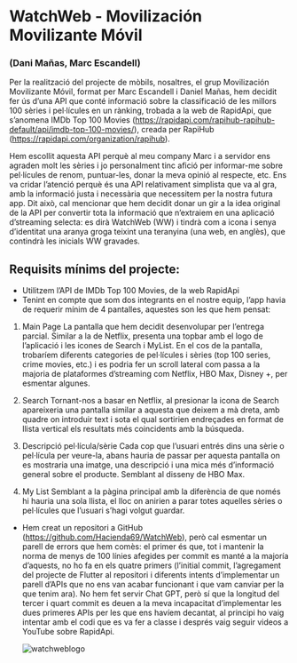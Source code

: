 # WatchWeb - Movilización Movilizante Móvil
### (Dani Mañas, Marc Escandell)

Per la realització del projecte de mòbils, nosaltres, el grup Movilización Movilizante Móvil, format per Marc Escandell i Daniel Mañas, hem decidit fer ús d’una API que conté informació sobre la classificació de les millors 100 sèries i pel·lícules en un rànking, trobada a la web de RapidApi, que s’anomena IMDb Top 100 Movies  (https://rapidapi.com/rapihub-rapihub-default/api/imdb-top-100-movies/), creada per RapiHub (https://rapidapi.com/organization/rapihub).  

Hem escollit aquesta API perquè al meu company Marc i a servidor ens agraden molt les sèries i jo personalment tinc afició per informar-me sobre pel·lícules de renom, puntuar-les, donar la meva opinió al respecte, etc. Ens va cridar l’atenció perquè és una API relativament simplista que va al gra, amb la informació justa i necessària que necessitem per la nostra futura app. Dit això, cal mencionar que hem decidit donar un gir a la idea original de la API per convertir tota la informació que n’extraiem en una aplicació d’streaming selecta: es dirà WatchWeb (WW) i tindrà com a icona i senya d’identitat una aranya groga teixint una teranyina (una web, en anglès), que contindrà les inicials WW gravades.

## Requisits mínims del projecte:
- Utilitzem l’API de IMDb Top 100 Movies, de la web RapidApi
- Tenint en compte que som dos integrants en el nostre equip, l’app havia de  requerir mínim de 4 pantalles, aquestes son les que hem pensat:

1. Main Page
La pantalla que hem decidit desenvolupar per l’entrega parcial. Similar a la de Netflix, presenta una topbar amb el logo de l’aplicació i les icones de Search i MyList. En el cos de la pantalla, trobaríem diferents categories de pel·lícules i sèries (top 100 series, crime movies, etc.) i es podria fer un scroll lateral com passa a la majoria de plataformes d’streaming com Netflix, HBO Max, Disney +, per esmentar algunes.

2. Search
Tornant-nos a basar en Netflix, al presionar la icona de Search apareixeria una pantalla similar a aquesta que deixem a mà dreta, amb quadre on introduir text i sota el qual sortirien endreçades en format de llista vertical els resultats més coincidents amb la búsqueda.

3. Descripció pel·lícula/sèrie
Cada cop que l’usuari entrés dins una sèrie o pel·lícula per veure-la, abans hauria de passar per aquesta pantalla on es mostraria una imatge, una descripció i una mica més d’informació general sobre el producte. Semblant al disseny de HBO Max.

4. My List
Semblant a la pàgina principal amb la diferència de que només hi hauria una sola llista, el lloc on anirien a parar totes aquelles sèries o pel·lícules que l’usuari s’hagi volgut guardar.

- Hem creat un repositori a GitHub (https://github.com/Hacienda69/WatchWeb), però  cal esmentar un parell de errors que hem comès: el primer és que, tot i mantenir la norma de menys de 100 línies afegides per commit es manté a la majoría d’aquests, no ho fa en els quatre primers (l’initial commit, l’agregament del projecte de Flutter al repositori i diferents intents  d’implementar un parell d’APIs que no ens van acabar funcionant i que vam canviar per la que tenim ara). No hem fet servir Chat GPT, però sí que la longitud del tercer i quart commit es deuen a la meva incapacitat d’implementar les dues primeres APIs per les que ens havíem decantat, al principi ho vaig intentar amb el codi que es va fer a classe i després vaig seguir videos a YouTube sobre RapidApi.

  ![watchweblogo](https://github.com/Hacienda69/WatchWeb/assets/99950443/22ad2cc2-4e6e-48ea-acb5-69bf57b4c470)

